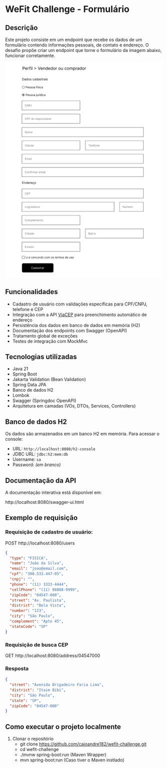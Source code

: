 # WeFit Challenge - Formulário


## Descrição
Este projeto consiste em um endpoint que recebe os dados de um 
formulário contendo informações pessoais, de contato e endereço. 
O desafio propõe criar um endpoint que torne o formulário da imagem abaixo, funcionar corretamente.


![Formulário](src/docs/form_usuario.png)

##  Funcionalidades

- Cadastro de usuário com validações específicas para CPF/CNPJ, telefone e CEP
- Integração com a API [ViaCEP](https://viacep.com.br/) para preenchimento automático de endereço
- Persistência dos dados em banco de dados em memória (H2)
- Documentação dos endpoints com Swagger (OpenAPI)
- Tratamento global de exceções
- Testes de integração com MockMvc


## Tecnologias utilizadas

- Java 21
- Spring Boot
- Jakarta Validation (Bean Validation)
- Spring Data JPA
- Banco de dados H2
- Lombok
- Swagger (Springdoc OpenAPI)
- Arquitetura em camadas (VOs, DTOs, Services, Controllers)

## Banco de dados H2

Os dados são armazenados em um banco H2 em memória. Para acessar o console:

- URL: `http://localhost:8080/h2-console`
- JDBC URL: `jdbc:h2:mem:db`
- Username: `sa`
- Password: *(em branco)*


## Documentação da API

A documentação interativa está disponível em:

http://localhost:8080/swagger-ui.html

## Exemplo de requisição

### Requisição de cadastro de usuário:

POST http://localhost:8080/users

```json
{
  "type": "FISICA",
  "name": "João da Silva",
  "email": "joao@email.com",
  "cpf": "390.533.447-05",
  "cnpj": "",
  "phone": "(11) 3333-4444",
  "cellPhone": "(11) 98888-9999",
  "zipCode": "04547-000",
  "street": "Av. Paulista",
  "district": "Bela Vista",
  "number": "123",
  "city": "São Paulo",
  "complement": "Apto 45",
  "stateCode": "SP"
}
```

### Requisição de busca CEP

GET http://localhost:8080/address/04547000

### Resposta

```json
{
  "street": "Avenida Brigadeiro Faria Lima",
  "district": "Itaim Bibi",
  "city": "São Paulo",
  "state": "SP",
  "zipCode": "04547-000"
}
```

## Como executar o projeto localmente

1. Clonar o repositório
    * git clone https://github.com/caioandre182/wefit-challenge.git
    * cd wefit-challenge
    * ./mvnw spring-boot:run (Maven Wrapper)
    * mvn spring-boot:run (Caso tiver o Maven instlado)
